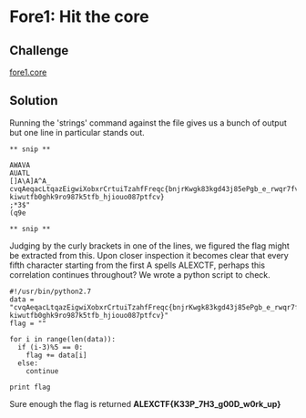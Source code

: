 # Fore1: Hit the core

## Challenge
[fore1.core](fore1.core)

## Solution
Running the 'strings' command against the file gives us a bunch of output but one line in particular stands out.
```
** snip **

AWAVA
AUATL
[]A\A]A^A_
cvqAeqacLtqazEigwiXobxrCrtuiTzahfFreqc{bnjrKwgk83kgd43j85ePgb_e_rwqr7fvbmHjklo3tews_hmkogooyf0vbnk0ii87Drfgh_n kiwutfb0ghk9ro987k5tfb_hjiouo087ptfcv}
;*3$"
(q9e

** snip **
```

Judging by the curly brackets in one of the lines, we figured the flag might be extracted from this. Upon closer inspection it becomes clear that every fifth character starting from the first A spells ALEXCTF, perhaps this correlation continues throughout? We wrote a python script to check.

```
#!/usr/bin/python2.7
data = "cvqAeqacLtqazEigwiXobxrCrtuiTzahfFreqc{bnjrKwgk83kgd43j85ePgb_e_rwqr7fvbmHjklo3tews_hmkogooyf0vbnk0ii87Drfgh_n kiwutfb0ghk9ro987k5tfb_hjiouo087ptfcv}"
flag = ""

for i in range(len(data)):
  if (i-3)%5 == 0:
    flag += data[i]
  else:
    continue

print flag
```

Sure enough the flag is returned **ALEXCTF{K33P_7H3_g00D_w0rk_up}**
